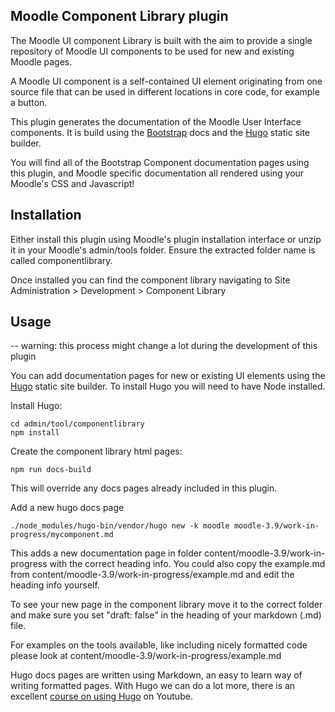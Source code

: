 ## Moodle Component Library plugin

The Moodle UI component Library is built with the aim to provide a single repository
of Moodle UI components to be used for new and existing Moodle pages.

A Moodle UI component is a self-contained UI element originating from one source file
that can be used in different locations in core code, for example a button.

This plugin generates the documentation of the Moodle User Interface components. It
is build using the [Bootstrap](http://getbootstrap.com) docs and the [Hugo](gohugo.io)
static site builder.

You will find all of the Bootstrap Component documentation pages using this plugin,
and Moodle specific documentation all rendered using your Moodle's CSS and Javascript!

## Installation

Either install this plugin using Moodle's plugin installation interface or unzip it in
your Moodle's admin/tools folder. Ensure the extracted folder name is called
componentlibrary.

Once installed you can find the component library navigating to
Site Administration > Development > Component Library

## Usage

-- warning: this process might change a lot during the development of this plugin

You can add documentation pages for new or existing UI elements using the [Hugo](gohugo.io)
static site builder. To install Hugo you will need to have Node installed.

Install Hugo:
```
cd admin/tool/componentlibrary
npm install
````

Create the component library html pages:
```
npm run docs-build
```
This will override any docs pages already included in this plugin.


Add a new hugo docs page
```
./node_modules/hugo-bin/vendor/hugo new -k moodle moodle-3.9/work-in-progress/mycomponent.md
```
This adds a new documentation page in folder content/moodle-3.9/work-in-progress
with the correct heading info. You could also copy the example.md from
content/moodle-3.9/work-in-progress/example.md and edit the heading info yourself.

To see your new page in the component library move it to the correct folder and
make sure you set "draft: false" in the heading of your markdown (.md) file.

For examples on the tools available, like including nicely formatted code please look at
content/moodle-3.9/work-in-progress/example.md

Hugo docs pages are written using Markdown, an easy to learn way of writing formatted pages.
With Hugo we can do a lot more, there is an excellent
[course on using Hugo](https://www.youtube.com/watch?v=qtIqKaDlqXo&list=PLLAZ4kZ9dFpOnyRlyS-liKL5ReHDcj4G3)
on Youtube.